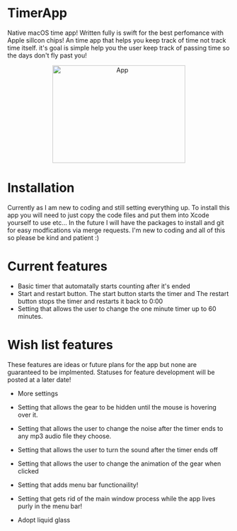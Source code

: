 # TimerApp

Native macOS time app! Written fully is swift for the best perfomance with Apple sillcon chips! An time app that helps you keep track of time not track time itself. it's goal is simple help you the user keep track of passing time so the days don't fly past you! 

<p align="center">
  <img width="300" height="220" alt="App" src="https://github.com/user-attachments/assets/9f655a44-f14a-477d-8666-e93ac83671c8" />
</p>

# Installation

Currently as I am new to coding and still setting everything up. To install this app you will need to just copy the code files and put them into Xcode yourself to use etc... In the future I will have the packages to install and git for easy modfications via merge requests. I'm new to coding and all of this so please be kind and patient :)

# Current features 

- Basic timer that automatally starts counting after it's ended
- Start and restart button. The start button starts the timer and The restart button stops the timer and restarts it back to 0:00
- Setting that allows the user to change the one minute timer up to 60 minutes.

# Wish list features

These features are ideas or future plans for the app but none are guaranteed to be implmented. Statuses for feature development will be posted at a later date! 

- More settings
- Setting that allows the gear to be hidden until the mouse is hovering over it.
- Setting that allows the user to change the noise after the timer ends to any mp3 audio file they choose.
- Setting that allows the user to turn the sound after the timer ends off
- Setting that allows the user to change the animation of the gear when clicked
- Setting that adds menu bar functionaility!
- Setting that gets rid of the main window process while the app lives purly in the menu bar!

- Adopt liquid glass 
